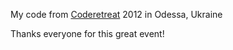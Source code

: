 My code from [Coderetreat](http://coderetreat.org/) 2012 in Odessa, Ukraine

Thanks everyone for this great event!
